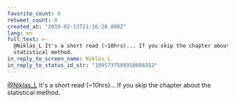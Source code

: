 ```yaml
---
favorite_count: 0
retweet_count: 0
created_at: "2019-02-13T21:16:28.000Z"
lang: en
full_text: >-
  @Niklas_L It's a short read (~10hrs)... If you skip the chapter about the
  statistical method.
in_reply_to_screen_name: Niklas_L
in_reply_to_status_id_str: "1095737508950884352"
---
```


[@Niklas_L](https://twitter.com/Niklas_L) It's a short read (~10hrs)... If you
skip the chapter about the statistical method.
